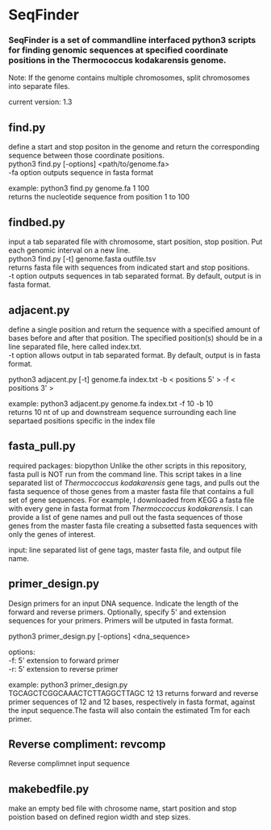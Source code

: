 # SeqFinder

### SeqFinder is a set of commandline interfaced python3 scripts for finding genomic sequences at specified coordinate positions in the Thermococcus kodakarensis genome.  

Note: If the genome contains multiple chromosomes, split chromosomes into separate files. 

current version: 1.3

## find.py
define a start and stop positon in the genome and return the corresponding sequence between those coordinate positions.\
python3 find.py [-options] <path/to/genome.fa> <start> <stop>\
-fa option outputs sequence in fasta format
  
example: python3 find.py genome.fa 1 100\
returns the nucleotide sequence from position 1 to 100


## findbed.py
input a tab separated file with chromosome, start position, stop position. Put each genomic interval on a new line.\
python3 find.py [-t] genome.fasta outfile.tsv\
returns fasta file with sequences from indicated start and stop positions. \
-t option outputs sequences in tab separated format. By default, output is in fasta format.


## adjacent.py
define a single position and return the sequence with a specified amount of bases before and after that position.
The specified position(s) should be in a line separated file, here called index.txt. \
-t option allows output in tab separated format. By default, output is in fasta format.

python3 adjacent.py [-t] genome.fa index.txt -b < positions 5' > -f < positions 3' >

example: python3 adjacent.py genome.fa index.txt -f 10 -b 10\
returns 10 nt of up and downstream sequence surrounding each line separtaed positions specific in the index file

## fasta_pull.py
required packages: biopython
Unlike the other scripts in this repository, fasta pull is NOT run from the command line. This script takes in a line separated list of *Thermoccoccus kodakarensis* gene tags, and pulls out the fasta sequence of those genes from a master fasta file that contains a full set of gene sequences. For example, I downloaded from KEGG a fasta file with every gene in fasta format from *Thermoccoccus kodakarensis*. I can provide a list of gene names and pull out the fasta sequences of those genes from the master fasta file creating a subsetted fasta sequences with only the genes of interest. 

input: line separated list of gene tags, master fasta file, and output file name. 

## primer_design.py
Design primers for an input DNA sequence. Indicate the length of the forward and reverse primers. Optionally, specify 5' and extension sequences for your primers. Primers will be utputed in fasta format. 

python3 primer_design.py [-options] <dna_sequence>

options:\
-f: 5' extension to forward primer\
-r: 5' extension to reverse primer

example: python3 primer_design.py TGCAGCTCGGCAAACTCTTAGGCTTAGC 12 13
returns forward and reverse primer sequences of 12 and 12 bases, respectively in fasta format, against the input sequence.The fasta will also contain the estimated Tm for each primer.  

## Reverse compliment: revcomp
Reverse complimnet input sequence

## makebedfile.py
make an empty bed file with chrosome name, start position and stop poistion based on defined region width and step sizes.
